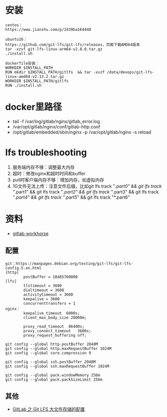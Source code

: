 # 安装
```
centos：
https://www.jianshu.com/p/2439ba164440

ubuntu16：
https://github.com/git-lfs/git-lfs/releases，页面下载AMD64版本
tar -xzvf git-lfs-linux-arm64-v2.8.0.tar.gz
./install.sh

dockerfile安装：
WORKDIR $INSTALL_PATH
RUN mkdir $INSTALL_PATH/gitlfs  && tar -xvzf /data/devops/git-lfs-linux-amd64-v2.13.2.tar.gz
WORKDIR $INSTALL_PATH/gitlfs
RUN ./install.sh
```

# docker里路径
* tail -f /var/log/gitlab/nginx/gitlab_error.log
* /var/opt/gitlab/nginx/conf/gitlab-http.conf
* /opt/gitlab/embedded/sbin/nginx -p /var/opt/gitlab/nginx -s reload

# lfs troubleshooting
1. 服务端内存不够：调整最大内存
1. 超时：修改nginx和超时时间和buffer
1. pull时客户端内存不够：增加内存，如虚拟内存
1. 1G文件无法上传：注意文件后缀，比如git lfs track "*.part0" && git lfs track "*.part1" && git lfs track "*.part2" && git lfs track "*.part3" && git lfs track "*.part4" && git lfs track "*.part5" && git lfs track "*.part6"

# 资料
* [gitlab-workhorse](https://juejin.cn/post/6844903860016775175)

## 配置
```
git：https://manpages.debian.org/testing/git-lfs/git-lfs-config.5.en.html
[http]
        postBuffer = 10485760000
[lfs]
        tlstimeout = 3600
        dialtimeout = 3600
        activitytimeout = 3600
        keepalive = 3600
        concurrenttransfers = 1
nginx：
        keepalive_timeout  6000s;
        client_max_body_size 20000m;

        proxy_read_timeout  86400s;
        proxy_connect_timeout   3600s;
        proxy_request_buffering off;

git config --global http.postBuffer 2048M
git config --global http.maxRequestBuffer 1024M
git config --global core.compression 9

git config --global ssh.postBuffer 2048M
git config --global ssh.maxRequestBuffer 1024M

git config --global pack.windowMemory 256m
git config --global pack.packSizeLimit 256m
```

## 其他
* [GitLab 之 Git LFS 大文件存储的配置](https://blog.csdn.net/aixiaoyang168/article/details/76012094)
